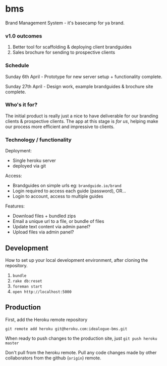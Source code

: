 bms
===

Brand Management System - it's basecamp for ya brand.

### v1.0 outcomes 

1. Better tool for scaffolding & deploying client brandguides
2. Sales brochure for sending to prospective clients


### Schedule

Sunday 6th April - Prototype for new server setup + functionality complete.

Sunday 27th April - Design work, example brandguides & brochure site complete.


### Who's it for?

The initial product is really just a nice to have deliverable for our branding clients & prospective clients. The app at this stage is _for us_, helping make our process more efficient and impressive to clients.


### Technology / functionality

Deployment:
- Single heroku server 
- deployed via git

Access:
- Brandguides on simple urls eg: `brandguide.io/brand`
- Login required to access each guide (password), OR…
- Login to account, access to multiple guides

Features:
- Download files + bundled zips
- Email a unique url to a file, or bundle of files
- Update text content via admin panel?
- Upload files via admin panel?


## Development

How to set up your local development environment, after cloning the repository.

1. `bundle`
2. `rake db:reset`
3. `foreman start`
4. `open http://localhost:5000`

## Production

First, add the Heroku remote repository

`git remote add heroku git@heroku.com:idealogue-bms.git`

When ready to push changes to the production site, just `git push heroku master`

Don't pull from the heroku remote. Pull any code changes made by other collaborators from the github (`origin`) remote.
